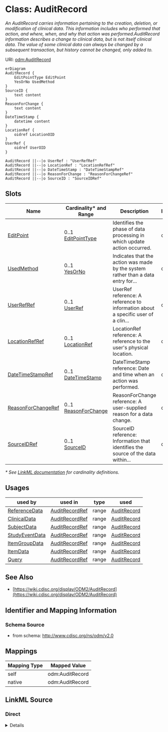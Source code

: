 # Class: AuditRecord

_An AuditRecord carries information pertaining to the creation, deletion, or modification of clinical data. This information includes who performed that action, and where, when, and why that action was performed.AuditRecord information describes a change to clinical data, but is not itself clinical data. The value of some clinical data can always be changed by a subsequent transaction, but history cannot be changed, only added to._




URI: [odm:AuditRecord](http://www.cdisc.org/ns/odm/v2.0/AuditRecord)


```mermaid
erDiagram
AuditRecord {
    EditPointType EditPoint  
    YesOrNo UsedMethod  
}
SourceID {
    text content  
}
ReasonForChange {
    text content  
}
DateTimeStamp {
    datetime content  
}
LocationRef {
    oidref LocationOID  
}
UserRef {
    oidref UserOID  
}

AuditRecord ||--|o UserRef : "UserRefRef"
AuditRecord ||--|o LocationRef : "LocationRefRef"
AuditRecord ||--|o DateTimeStamp : "DateTimeStampRef"
AuditRecord ||--|o ReasonForChange : "ReasonForChangeRef"
AuditRecord ||--|o SourceID : "SourceIDRef"

```



<!-- no inheritance hierarchy -->


## Slots

| Name | Cardinality* and Range | Description | Inheritance |
| ---  | --- | --- | --- |
| [EditPoint](EditPoint.md) | 0..1 <br/> [EditPointType](EditPointType.md) | Identifies the phase of data processing in which update action occurred. | direct |
| [UsedMethod](UsedMethod.md) | 0..1 <br/> [YesOrNo](YesOrNo.md) | Indicates that the action was made by the system rather than a data entry for... | direct |
| [UserRefRef](UserRefRef.md) | 0..1 <br/> [UserRef](UserRef.md) | UserRef reference: A reference to information about a specific user of a clin... | direct |
| [LocationRefRef](LocationRefRef.md) | 0..1 <br/> [LocationRef](LocationRef.md) | LocationRef reference: A reference to the user's physical location. | direct |
| [DateTimeStampRef](DateTimeStampRef.md) | 0..1 <br/> [DateTimeStamp](DateTimeStamp.md) | DateTimeStamp reference: Date and time when an action was performed. | direct |
| [ReasonForChangeRef](ReasonForChangeRef.md) | 0..1 <br/> [ReasonForChange](ReasonForChange.md) | ReasonForChange reference: A user-supplied reason for a data change. | direct |
| [SourceIDRef](SourceIDRef.md) | 0..1 <br/> [SourceID](SourceID.md) | SourceID reference: Information that identifies the source of the data within... | direct |

_* See [LinkML documentation](https://linkml.io/linkml/schemas/slots.html#slot-cardinality) for cardinality definitions._




## Usages

| used by | used in | type | used |
| ---  | --- | --- | --- |
| [ReferenceData](ReferenceData.md) | [AuditRecordRef](AuditRecordRef.md) | range | [AuditRecord](AuditRecord.md) |
| [ClinicalData](ClinicalData.md) | [AuditRecordRef](AuditRecordRef.md) | range | [AuditRecord](AuditRecord.md) |
| [SubjectData](SubjectData.md) | [AuditRecordRef](AuditRecordRef.md) | range | [AuditRecord](AuditRecord.md) |
| [StudyEventData](StudyEventData.md) | [AuditRecordRef](AuditRecordRef.md) | range | [AuditRecord](AuditRecord.md) |
| [ItemGroupData](ItemGroupData.md) | [AuditRecordRef](AuditRecordRef.md) | range | [AuditRecord](AuditRecord.md) |
| [ItemData](ItemData.md) | [AuditRecordRef](AuditRecordRef.md) | range | [AuditRecord](AuditRecord.md) |
| [Query](Query.md) | [AuditRecordRef](AuditRecordRef.md) | range | [AuditRecord](AuditRecord.md) |






## See Also

* [https://wiki.cdisc.org/display/ODM2/AuditRecord](https://wiki.cdisc.org/display/ODM2/AuditRecord)

## Identifier and Mapping Information







### Schema Source


* from schema: http://www.cdisc.org/ns/odm/v2.0





## Mappings

| Mapping Type | Mapped Value |
| ---  | ---  |
| self | odm:AuditRecord |
| native | odm:AuditRecord |





## LinkML Source

<!-- TODO: investigate https://stackoverflow.com/questions/37606292/how-to-create-tabbed-code-blocks-in-mkdocs-or-sphinx -->

### Direct

<details>
```yaml
name: AuditRecord
description: An AuditRecord carries information pertaining to the creation, deletion,
  or modification of clinical data. This information includes who performed that action,
  and where, when, and why that action was performed.AuditRecord information describes
  a change to clinical data, but is not itself clinical data. The value of some clinical
  data can always be changed by a subsequent transaction, but history cannot be changed,
  only added to.
from_schema: http://www.cdisc.org/ns/odm/v2.0
see_also:
- https://wiki.cdisc.org/display/ODM2/AuditRecord
rank: 1000
slots:
- EditPoint
- UsedMethod
- UserRefRef
- LocationRefRef
- DateTimeStampRef
- ReasonForChangeRef
- SourceIDRef
slot_usage:
  EditPoint:
    name: EditPoint
    description: Identifies the phase of data processing in which update action occurred.
    comments:
    - Optional
    domain_of:
    - AuditRecord
    range: EditPointType
  UsedMethod:
    name: UsedMethod
    description: Indicates that the action was made by the system rather than a data
      entry form user action.
    comments:
    - Optional
    domain_of:
    - AuditRecord
    range: YesOrNo
  UserRefRef:
    name: UserRefRef
    domain_of:
    - AdminData
    - AuditRecord
    - Signature
    range: UserRef
    maximum_cardinality: 1
  LocationRefRef:
    name: LocationRefRef
    domain_of:
    - AdminData
    - AuditRecord
    - Signature
    range: LocationRef
    maximum_cardinality: 1
  DateTimeStampRef:
    name: DateTimeStampRef
    domain_of:
    - AuditRecord
    - Signature
    range: DateTimeStamp
    maximum_cardinality: 1
  ReasonForChangeRef:
    name: ReasonForChangeRef
    domain_of:
    - AuditRecord
    range: ReasonForChange
    maximum_cardinality: 1
  SourceIDRef:
    name: SourceIDRef
    domain_of:
    - AuditRecord
    range: SourceID
    maximum_cardinality: 1
class_uri: odm:AuditRecord

```
</details>

### Induced

<details>
```yaml
name: AuditRecord
description: An AuditRecord carries information pertaining to the creation, deletion,
  or modification of clinical data. This information includes who performed that action,
  and where, when, and why that action was performed.AuditRecord information describes
  a change to clinical data, but is not itself clinical data. The value of some clinical
  data can always be changed by a subsequent transaction, but history cannot be changed,
  only added to.
from_schema: http://www.cdisc.org/ns/odm/v2.0
see_also:
- https://wiki.cdisc.org/display/ODM2/AuditRecord
rank: 1000
slot_usage:
  EditPoint:
    name: EditPoint
    description: Identifies the phase of data processing in which update action occurred.
    comments:
    - Optional
    domain_of:
    - AuditRecord
    range: EditPointType
  UsedMethod:
    name: UsedMethod
    description: Indicates that the action was made by the system rather than a data
      entry form user action.
    comments:
    - Optional
    domain_of:
    - AuditRecord
    range: YesOrNo
  UserRefRef:
    name: UserRefRef
    domain_of:
    - AdminData
    - AuditRecord
    - Signature
    range: UserRef
    maximum_cardinality: 1
  LocationRefRef:
    name: LocationRefRef
    domain_of:
    - AdminData
    - AuditRecord
    - Signature
    range: LocationRef
    maximum_cardinality: 1
  DateTimeStampRef:
    name: DateTimeStampRef
    domain_of:
    - AuditRecord
    - Signature
    range: DateTimeStamp
    maximum_cardinality: 1
  ReasonForChangeRef:
    name: ReasonForChangeRef
    domain_of:
    - AuditRecord
    range: ReasonForChange
    maximum_cardinality: 1
  SourceIDRef:
    name: SourceIDRef
    domain_of:
    - AuditRecord
    range: SourceID
    maximum_cardinality: 1
attributes:
  EditPoint:
    name: EditPoint
    description: Identifies the phase of data processing in which update action occurred.
    comments:
    - Optional
    from_schema: http://www.cdisc.org/ns/odm/v2.0
    rank: 1000
    alias: EditPoint
    owner: AuditRecord
    domain_of:
    - AuditRecord
    range: EditPointType
  UsedMethod:
    name: UsedMethod
    description: Indicates that the action was made by the system rather than a data
      entry form user action.
    comments:
    - Optional
    from_schema: http://www.cdisc.org/ns/odm/v2.0
    rank: 1000
    alias: UsedMethod
    owner: AuditRecord
    domain_of:
    - AuditRecord
    range: YesOrNo
  UserRefRef:
    name: UserRefRef
    description: 'UserRef reference: A reference to information about a specific user
      of a clinical data collection or data management system.'
    from_schema: http://www.cdisc.org/ns/odm/v2.0
    rank: 1000
    identifier: false
    alias: UserRefRef
    owner: AuditRecord
    domain_of:
    - AdminData
    - AuditRecord
    - Signature
    range: UserRef
    maximum_cardinality: 1
  LocationRefRef:
    name: LocationRefRef
    description: 'LocationRef reference: A reference to the user''s physical location.'
    from_schema: http://www.cdisc.org/ns/odm/v2.0
    rank: 1000
    identifier: false
    alias: LocationRefRef
    owner: AuditRecord
    domain_of:
    - AdminData
    - AuditRecord
    - Signature
    range: LocationRef
    maximum_cardinality: 1
  DateTimeStampRef:
    name: DateTimeStampRef
    description: 'DateTimeStamp reference: Date and time when an action was performed.'
    from_schema: http://www.cdisc.org/ns/odm/v2.0
    rank: 1000
    identifier: false
    alias: DateTimeStampRef
    owner: AuditRecord
    domain_of:
    - AuditRecord
    - Signature
    range: DateTimeStamp
    maximum_cardinality: 1
  ReasonForChangeRef:
    name: ReasonForChangeRef
    description: 'ReasonForChange reference: A user-supplied reason for a data change.'
    from_schema: http://www.cdisc.org/ns/odm/v2.0
    rank: 1000
    identifier: false
    alias: ReasonForChangeRef
    owner: AuditRecord
    domain_of:
    - AuditRecord
    range: ReasonForChange
    maximum_cardinality: 1
  SourceIDRef:
    name: SourceIDRef
    description: 'SourceID reference: Information that identifies the source of the
      data within an originating system.'
    from_schema: http://www.cdisc.org/ns/odm/v2.0
    rank: 1000
    identifier: false
    alias: SourceIDRef
    owner: AuditRecord
    domain_of:
    - AuditRecord
    range: SourceID
    maximum_cardinality: 1
class_uri: odm:AuditRecord

```
</details>